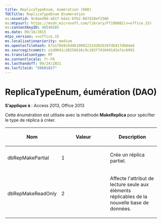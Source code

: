 ```yaml
---
title: ReplicaTypeEnum, éumération (DAO)
TOCTitle: ReplicaTypeEnum Enumeration
ms:assetid: 9c0aed9d-a617-bda1-bfb2-867d28ef2586
ms:mtpsurl: https://msdn.microsoft.com/library/Ff198082(v=office.15)
ms:contentKeyID: 48546585
ms.date: 09/18/2015
mtps_version: v=office.15
ms.localizationpriority: medium
ms.openlocfilehash: 67a1f0e9c6d4618002221d202b39fdb917db64e6
ms.sourcegitcommit: a1d9041c20256616c9c183f7d1049142a7ac6991
ms.translationtype: MT
ms.contentlocale: fr-FR
ms.lasthandoff: 09/24/2021
ms.locfileid: "59601827"
---
```

# <a name="replicatypeenum-enumeration-dao"></a>ReplicaTypeEnum, éumération (DAO)


**S’applique à** : Access 2013, Office 2013

Cette énumération est utilisée avec la méthode **MakeReplica** pour spécifier le type de réplica à créer.

<table>
<colgroup>
<col style="width: 33%" />
<col style="width: 33%" />
<col style="width: 33%" />
</colgroup>
<thead>
<tr class="header">
<th><p>Nom</p></th>
<th><p>Valeur</p></th>
<th><p>Description</p></th>
</tr>
</thead>
<tbody>
<tr class="odd">
<td><p>dbRepMakePartial</p></td>
<td><p>1</p></td>
<td><p>Crée un réplica partiel.</p></td>
</tr>
<tr class="even">
<td><p>dbRepMakeReadOnly</p></td>
<td><p>2</p></td>
<td><p>Affecte l'attribut de lecture seule aux éléments réplicables de la nouvelle base de données.</p></td>
</tr>
</tbody>
</table>


